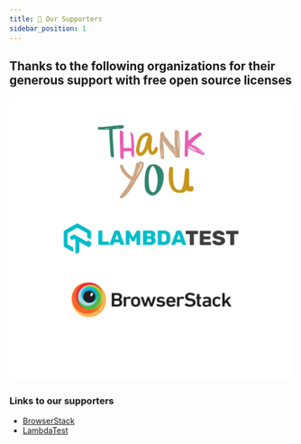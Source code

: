 ```yaml
---
title: 👏 Our Supporters
sidebar_position: 1
---
```


## Thanks to the following organizations for their generous support with free open source licenses

![Our supporters](/img/docs/community/our-supporters/org-supporters.png)

### Links to our supporters

- [BrowserStack](https://www.browserstack.com/)
- [LambdaTest](https://www.lambdatest.com/)
